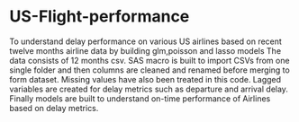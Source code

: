 # US-Flight-performance
To understand delay performance on various US airlines based on recent twelve months airline data by building glm,poisson and lasso models
The data consists of 12 months csv.
SAS macro is built to import CSVs from one single folder and then columns are cleaned and renamed before merging to form dataset.
Missing values have also been treated in this code.
Lagged variables are created for delay metrics such as departure and arrival delay.
Finally models are built to understand on-time performance of Airlines based on delay metrics.
